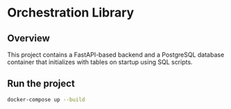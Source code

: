 # Orchestration Library

## Overview

This project contains a FastAPI-based backend and a PostgreSQL database container that initializes with tables on startup using SQL scripts.

## Run the project

```bash
docker-compose up --build
```
